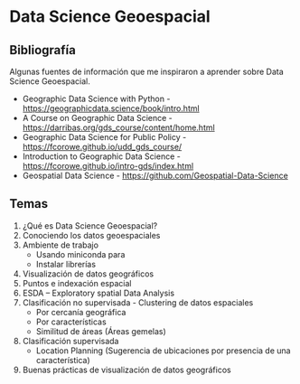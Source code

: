 # Data Science Geoespacial

## Bibliografía
Algunas fuentes de información que me inspiraron a aprender sobre Data Science Geoespacial.
- Geographic Data Science with Python - https://geographicdata.science/book/intro.html
- A Course on Geographic Data Science - https://darribas.org/gds_course/content/home.html
- Geographic Data Science for Public Policy - https://fcorowe.github.io/udd_gds_course/
- Introduction to Geographic Data Science - https://fcorowe.github.io/intro-gds/index.html
- Geospatial Data Science - https://github.com/Geospatial-Data-Science


## Temas

1. ¿Qué es Data Science Geoespacial?
2. Conociendo los datos geoespaciales
3. Ambiente de trabajo
    -   Usando miniconda para
    -   Instalar librerías
4. Visualización de datos geográficos
5. Puntos e indexación espacial
6. ESDA – Exploratory spatial Data Analysis
7. Clasificación no supervisada - Clustering de datos espaciales
    -   Por cercanía geográfica
    -   Por características
    -   Similitud de áreas (Áreas gemelas)
8. Clasificación supervisada
    -   Location Planning (Sugerencia de ubicaciones por presencia de una característica)
9. Buenas prácticas de visualización de datos geográficos

